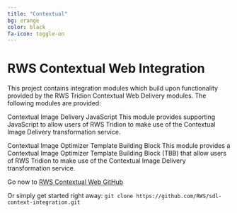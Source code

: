 ```yaml
---
title: "Contextual"
bg: orange
color: black
fa-icon: toggle-on
---
```


# RWS Contextual Web Integration

This project contains integration modules which build upon functionality provided by the RWS Tridion Contextual Web Delivery modules. The following modules are provided:

Contextual Image Delivery JavaScript
This module provides supporting JavaScript to allow users of RWS Tridion to make use of the Contextual Image Delivery transformation service.

Contextual Image Optimizer Template Building Block
This module provides a Contextual Image Optimizer Template Building Block (TBB) that allow users of RWS Tridion to make use of the Contextual Image Delivery transformation service.

Go now to [RWS Contextual Web GitHub](https://github.com/RWS/sdl-context-integration)


Or simply get started right away:
`git clone https://github.com/RWS/sdl-context-integration.git`
